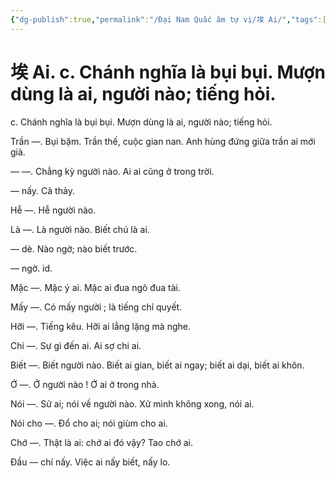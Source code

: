```yaml
---
{"dg-publish":true,"permalink":"/Đại Nam Quấc âm tự vị/埃 Ai/","tags":["âm-tự-vị"],"created":"2025-08-16T13:46:44.365+07:00"}
---
```


# 埃 Ai. c. Chánh nghĩa là bụi bụi. Mượn dùng là ai, người nào; tiếng hỏi.

c. Chánh nghĩa là bụi bụi. Mượn dùng là ai, người nào; tiếng hỏi.


Trần —. Bụi bặm. Trần thế, cuộc gian nan. Anh hùng đứng giữa trần ai mới già.

— —. Chẳng kỳ người nào. Ai ai cũng ở trong trời.

— nấy. Cả thảy.

Hễ —. Hễ người nào.

Là —. Là người nào. Biết chú là ai.

— dè. Nào ngờ; nào biết trước.

— ngờ. id.

Mặc —. Mặc ý ai. Mặc ai đua ngõ đua tài.

Mấy —. Có mấy người ; là tiếng chỉ quyết.

Hỡi —. Tiếng kêu. Hỡi ai lẳng lặng mà nghe.

Chi —. Sự gì đến ai. Ai sợ chi ai.

Biết —. Biết người nào. Biết ai gian, biết ai ngay; biết ai dại, biết ai khôn.

Ớ —. Ớ người nào ! Ớ ai ở trong nhà.

Nói —. Sử ai; nói về người nào. Xử mình không xong, nói ai.

Nói cho —. Đổ cho ai; nói giùm cho ai.

Chớ —. Thật là ai: chớ ai đó vậy? Tao chớ ai.

Đầu — chí nấy. Việc ai nấy biết, nấy lo.